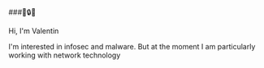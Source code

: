 <!--
Valentin Binotto
@valentinbinotto
v434.org
-->
###🙏🔒🍣

Hi, I'm Valentin 

I'm interested in infosec and malware. But at the moment I am particularly working with network technology
